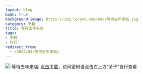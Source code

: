 ```yaml
---
layout: blog
book: true
background-image: https://img.locyoo.com/book等待去年来临.jpg
category: 书籍
title: 等待去年来临
tags:
- 书籍
- 科幻
redirect_from:
  - /2024/03/等待去年来临/
---
```

![](https://img.locyoo.com/book等待去年来临.jpg)
等待去年来临: <a name = "ref1" href="https://url18.ctfile.com/f/50983618-1439915719-6ed57a?p=3619">点击下载</a>，访问密码请点击右上方“关于”自行查看